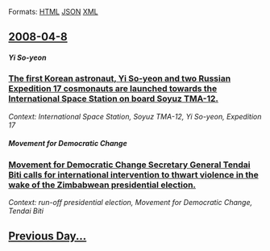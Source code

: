 
Formats: [HTML](2008/04/8/index.html)  [JSON](2008/04/8/index.json)  [XML](2008/04/8/index.xml)  

## [2008-04-8](/news/2008/04/8/index.md)

##### Yi So-yeon
### [ The first Korean astronaut, Yi So-yeon and two Russian Expedition 17 cosmonauts are launched towards the International Space Station on board Soyuz TMA-12. ](/news/2008/04/8/the-first-korean-astronaut-yi-so-yeon-and-two-russian-expedition-17-cosmonauts-are-launched-towards-the-international-space-station-on-boa.md)
_Context: International Space Station, Soyuz TMA-12, Yi So-yeon, Expedition 17_

##### Movement for Democratic Change
### [ Movement for Democratic Change Secretary General Tendai Biti calls for international intervention to thwart violence in the wake of the Zimbabwean presidential election. ](/news/2008/04/8/movement-for-democratic-change-secretary-general-tendai-biti-calls-for-international-intervention-to-thwart-violence-in-the-wake-of-the-zim.md)
_Context: run-off presidential election, Movement for Democratic Change, Tendai Biti_

## [Previous Day...](/news/2008/04/7/index.md)

